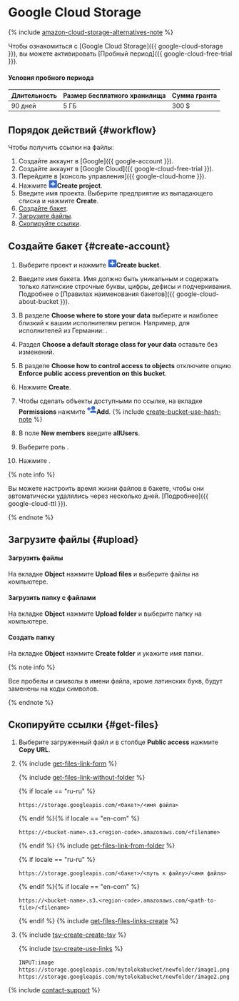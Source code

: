 # Google Cloud Storage

{% include [amazon-cloud-storage-alternatives-note](../_includes/concepts/amazon-cloud-storage/id-amazon-cloud-storage/alternatives-note.md) %}


Чтобы ознакомиться с [Google Cloud Storage]({{ google-cloud-storage }}), вы можете активировать [Пробный период]({{ google-cloud-free-trial }}).

#### Условия пробного периода

Длительность | Размер бесплатного хранилища | Сумма гранта
----- | ----- | -----
90 дней | 5 ГБ | 300 $


## Порядок действий {#workflow}

Чтобы получить ссылки на файлы:

1. Создайте аккаунт в [Google]({{ google-account }}).
1. Создайте аккаунт в [Google Cloud]({{ google-cloud-free-trial }}).
1. Перейдите в [консоль управления]({{ google-cloud-home }}).
1. Нажмите ![](../_images/tutorials/cloud-storage/google-cloud/create-bucket-icon.png)**Create project**.
1. Введите имя проекта. Выберите предприятие из выпадающего списка и нажмите **Create**.
1. [Создайте бакет](#create-account).
1. [Загрузите файлы](#upload).
1. [Скопируйте ссылки](#get-files).


## Создайте бакет {#create-account}

1. Выберите проект и нажмите ![](../_images/tutorials/cloud-storage/google-cloud/create-bucket-icon.png)**Create bucket**.

1. Введите имя бакета. Имя должно быть уникальным и содержать только латинские строчные буквы, цифры, дефисы и подчеркивания.
    Подробнее о [Правилах наименования бакетов]({{ google-cloud-about-bucket }}).
1. В разделе **Choose where to store your data** выберите  и наиболее близкий к вашим исполнителям регион. Например, для исполнителей из Германии: .

1. Раздел **Choose a default storage class for your data** оставьте без изменений.

1. В разделе **Choose how to control access to objects** отключите опцию **Enforce public access prevention on this bucket**.

1. Нажмите **Create**.

1. Чтобы сделать объекты доступными по ссылке, на вкладке **Permissions** нажмите ![](../_images/tutorials/cloud-storage/google-cloud/add-permission.png)**Add**.
    {% include [create-bucket-use-hash-note](../_includes/concepts/amazon-cloud-storage/id-create-bucket/use-hash-note.md) %}

1. В поле **New members** введите **allUsers**.

1. Выберите роль .

1. Нажмите .


{% note info %}

Вы можете настроить время жизни файлов в бакете, чтобы они автоматически удалялись через несколько дней. [Подробнее]({{ google-cloud-ttl }}).

{% endnote %}



## Загрузите файлы {#upload}

#### Загрузить файлы

На вкладке **Object** нажмите **Upload files** и выберите файлы на компьютере.

#### Загрузить папку с файлами

На вкладке **Object** нажмите **Upload folder** и выберите папку на компьютере.

#### Создать папку

На вкладке **Object** нажмите **Create folder** и укажите имя папки.

{% note info %}

Все пробелы и символы в имени файла, кроме латинских букв, будут заменены на коды символов.

{% endnote %}



## Скопируйте ссылки {#get-files}

1. Выберите загруженный файл и в столбце **Public access** нажмите **Copy URL**.

1. {% include [get-files-link-form](../_includes/concepts/amazon-cloud-storage/id-get-files/link-form.md) %}

    {% include [get-files-link-without-folder](../_includes/concepts/amazon-cloud-storage/id-get-files/link-without-folder.md) %}

    {% if locale == "ru-ru" %}
    ```
    https://storage.googleapis.com/<бакет>/<имя файла>
    ```
    {% endif %}{% if locale == "en-com" %}
    ```
    https://<bucket-name>.s3.<region-code>.amazonaws.com/<filename>
    ```
    {% endif %}
    {% include [get-files-link-from-folder](../_includes/concepts/amazon-cloud-storage/id-get-files/link-from-folder.md) %}

    {% if locale == "ru-ru" %}
    ```
    https://storage.googleapis.com/<бакет>/<путь к файлу>/<имя файла>
    ```
    {% endif %}{% if locale == "en-com" %}
    ```
    https://<bucket-name>.s3.<region-code>.amazonaws.com/<path-to-file>/<filename>
    ```
    {% endif %}
    {% include [get-files-files-links-create](../_includes/concepts/amazon-cloud-storage/id-get-files/files-links-create.md) %}

1. {% include [tsv-create-create-tsv](../_includes/concepts/cloud-storage/id-tsv-create/create-tsv.md) %}

    {% include [tsv-create-use-links](../_includes/concepts/cloud-storage/id-tsv-create/use-links.md) %}

    ```
    INPUT:image
    https://storage.googleapis.com/mytolokabucket/newfolder/image1.png
    https://storage.googleapis.com/mytolokabucket/newfolder/image2.png
    ```


{% include [contact-support](../_includes/contact-support-new.md) %}